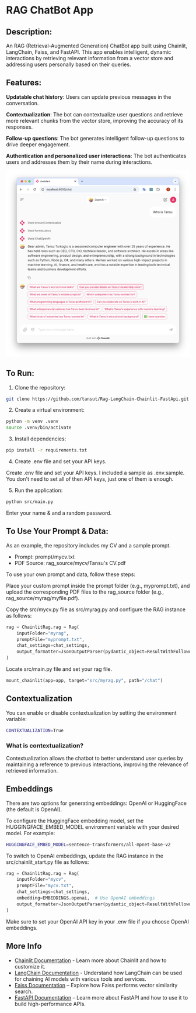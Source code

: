 # RAG ChatBot App
## Description:
An RAG (Retrieval-Augmented Generation) ChatBot app built using Chainlit, LangChain, Faiss, and FastAPI. This app enables intelligent, dynamic interactions by retrieving relevant information from a vector store and addressing users personally based on their queries.

## Features:
**Updatable chat history**: 
Users can update previous messages in the conversation.

**Contextualization**: The bot can contextualize user questions and retrieve more relevant chunks from the vector store, improving the accuracy of its responses.

**Follow-up questions**: The bot generates intelligent follow-up questions to drive deeper engagement.

**Authentication and personalized user interactions**: The bot authenticates users and addresses them by their name during interactions.

![Sample](/assets/home-screen.png?raw=true "Rag Demo using LangChain, Chainlit, Faiss & FastApi")

## To Run:
1. Clone the repository:
```bash
git clone https://github.com/tansut/Rag-LangChain-Chainlit-FastApi.git
```
2. Create a virtual environment:
```bash
python -m venv .venv
source .venv/bin/activate
```
3. Install dependencies:
```bash
pip install -r requirements.txt
```
4. Create .env file and set your API keys.

Create .env file and set your API keys. I included a sample as .env.sample. You don't need to set all of then API keys, just one of them is enough.

5. Run the application:
```bash
python src/main.py
```
Enter your name & and a random password.
## To Use Your Prompt & Data:
As an example, the repository includes my CV and a sample prompt. 

- Prompt: prompt/mycv.txt
- PDF Source: rag_source/mycv/Tansu's CV.pdf

To use your own prompt and data, follow these steps:

Place your custom prompt inside the prompt folder (e.g., myprompt.txt), and upload the corresponding PDF files to the rag_source folder (e.g., rag_source/myrag/myfile.pdf).

Copy the src/mycv.py file as src/myrag.py and configure the RAG instance as follows:

```python
rag = ChainlitRag.rag = Rag(
    inputFolder="myrag",
    promptFile="myprompt.txt",
    chat_settings=chat_settings,
    output_formatter=JsonOutputParser(pydantic_object=ResultWithFollowup)
)
```
Locate src/main.py file and set your rag file.

```python
mount_chainlit(app=app, target="src/myrag.py", path="/chat")
```

## Contextualization
You can enable or disable contextualization by setting the environment variable:

```bash
CONTEXTUALIZATION=True
```
### What is contextualization? 
Contextualization allows the chatbot to better understand user queries by maintaining a reference to previous interactions, improving the relevance of retrieved information.

## Embeddings
There are two options for generating embeddings: OpenAI or HuggingFace (the default is OpenAI).

To configure the HuggingFace embedding model, set the HUGGINGFACE_EMBED_MODEL environment variable with your desired model. For example:
```bash
HUGGINGFACE_EMBED_MODEL=sentence-transformers/all-mpnet-base-v2
```
To switch to OpenAI embeddings, update the RAG instance in the src/chainlit_start.py file as follows:
```python
rag = ChainlitRag.rag = Rag(
    inputFolder="mycv",
    promptFile="mycv.txt",
    chat_settings=chat_settings,
    embedding=EMBEDDINGS.openai,  # Use OpenAI embeddings
    output_formatter=JsonOutputParser(pydantic_object=ResultWithFollowup)
)
```
Make sure to set your OpenAI API key in your .env file if you choose OpenAI embeddings.

## More Info
- [Chainlit Documentation](https://docs.chainlit.io/get-started/overview) - Learn more about Chainlit and how to customize it.
- [LangChain Documentation](https://www.langchain.com/) - Understand how LangChain can be used for chaining AI models with various tools and services.
- [Faiss Documentation](https://faiss.ai) – Explore how Faiss performs vector similarity search.
- [FastAPI Documentation](https://fastapi.tiangolo.com) – Learn more about FastAPI and how to use it to build high-performance APIs.
